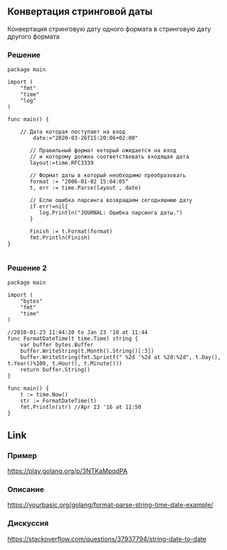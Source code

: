 ## Конвертация стринговой даты   
Конвертация стринговую дату одного формата в стринговую дату другого формата

### Решение
```golang
package main

import (
	"fmt"
	"time"
	"log"
)

func main() {
        
	// Дата которая поступает на вход
        date:="2020-03-26T15:20:06+02:00"
         
       // Правильный формат который ожидается на вход
       // и которому должна соответствовать входящая дата
       layout:=time.RFC3339
     
       // Формат даты в который необходимо преобразовать
       format := "2006-01-02 15:04:05"         
       t, err := time.Parse(layout , date)

       // Если ошибка парсинга возвращаем сегодняшнюю дату
       if err!=nil{
          log.Println("JOURNAL: Ошибка парсинга даты.")
       }

       Finish := t.Format(format)
       fmt.Println(Finish)
}


```

### Решение 2
```golang
package main

import (
    "bytes"
    "fmt"
    "time"
)

//2010-01-23 11:44:20 to Jan 23 '10 at 11:44
func FormatDateTime(t time.Time) string {
    var buffer bytes.Buffer
    buffer.WriteString(t.Month().String()[:3])
    buffer.WriteString(fmt.Sprintf(" %2d '%2d at %2d:%2d", t.Day(), t.Year()%100, t.Hour(), t.Minute()))
    return buffer.String()
}

func main() {
    t := time.Now()
    str := FormatDateTime(t)
    fmt.Println(str) //Apr 23 '16 at 11:50
}
```

## Link

### Пример
https://play.golang.org/p/3NTKaMpqdPA

### Описание
https://yourbasic.org/golang/format-parse-string-time-date-example/

### Дискуссия
https://stackoverflow.com/questions/37937794/string-date-to-date
